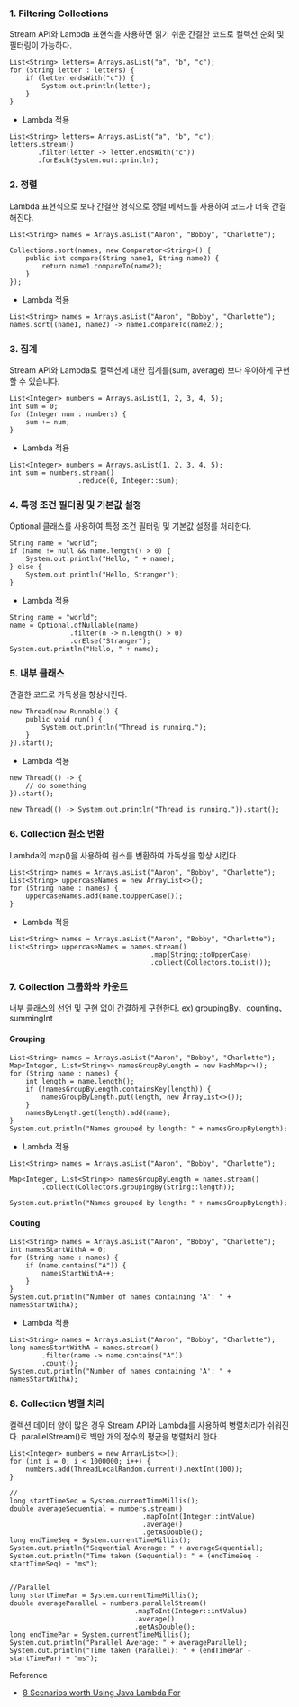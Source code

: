 ### 1. Filtering Collections
  
  Stream API와 Lambda 표현식을 사용하면 읽기 쉬운 간결한 코드로 컬렉션 순회 및 필터링이 가능하다.

```
List<String> letters= Arrays.asList("a", "b", "c");
for (String letter : letters) {
    if (letter.endsWith("c")) {
        System.out.println(letter);
    }
}
```

* Lambda 적용
```
List<String> letters= Arrays.asList("a", "b", "c");
letters.stream()
       .filter(letter -> letter.endsWith("c"))
       .forEach(System.out::println);
```

### 2. 정렬

Lambda 표현식으로 보다 간결한 형식으로 정렬 메서드를 사용하여 코드가 더욱 간결해진다.

```
List<String> names = Arrays.asList("Aaron", "Bobby", "Charlotte");

Collections.sort(names, new Comparator<String>() {
    public int compare(String name1, String name2) {
        return name1.compareTo(name2);
    }
});
```

* Lambda 적용
```
List<String> names = Arrays.asList("Aaron", "Bobby", "Charlotte");
names.sort((name1, name2) -> name1.compareTo(name2));
```

### 3. 집계

Stream API와 Lambda로 컬렉션에 대한 집계를(sum, average) 보다 우아하게 구현할 수 있습니다.

```
List<Integer> numbers = Arrays.asList(1, 2, 3, 4, 5);
int sum = 0;
for (Integer num : numbers) { 
    sum += num; 
}

```

* Lambda 적용
```
List<Integer> numbers = Arrays.asList(1, 2, 3, 4, 5);
int sum = numbers.stream()
                 .reduce(0, Integer::sum);
```

### 4. 특정 조건 필터링 및 기본값 설정

Optional 클래스를 사용하여 특정 조건 필터링 및 기본값 설정를 처리한다.

```
String name = "world";
if (name != null && name.length() > 0) {
    System.out.println("Hello, " + name);
} else {
    System.out.println("Hello, Stranger");
}
```

* Lambda 적용
```
String name = "world";
name = Optional.ofNullable(name)
               .filter(n -> n.length() > 0)
               .orElse("Stranger");
System.out.println("Hello, " + name);
```

### 5. 내부 클래스

간결한 코드로 가독성을 향상시킨다.

```
new Thread(new Runnable() {
    public void run() {
        System.out.println("Thread is running.");
    }
}).start();
```

* Lambda 적용
```
new Thread(() -> {
    // do something
}).start();

new Thread(() -> System.out.println("Thread is running.")).start();
```

### 6. Collection 원소 변환

Lambda의 map()을 사용하여 원소를 변환하여 가독성을 향상 시킨다.

```
List<String> names = Arrays.asList("Aaron", "Bobby", "Charlotte");
List<String> uppercaseNames = new ArrayList<>();
for (String name : names) {
    uppercaseNames.add(name.toUpperCase());
}
```

* Lambda 적용
```
List<String> names = Arrays.asList("Aaron", "Bobby", "Charlotte");
List<String> uppercaseNames = names.stream()
                                   .map(String::toUpperCase)
                                   .collect(Collectors.toList());
```

### 7. Collection 그룹화와 카운트

내부 클래스의 선언 및 구현 없이 간결하게 구현한다. ex) groupingBy、counting、summingInt

#### Grouping

```
List<String> names = Arrays.asList("Aaron", "Bobby", "Charlotte");
Map<Integer, List<String>> namesGroupByLength = new HashMap<>();
for (String name : names) {
    int length = name.length();
    if (!namesGroupByLength.containsKey(length)) {
        namesGroupByLength.put(length, new ArrayList<>());
    }
    namesByLength.get(length).add(name);
}
System.out.println("Names grouped by length: " + namesGroupByLength);
```

* Lambda 적용
```
List<String> names = Arrays.asList("Aaron", "Bobby", "Charlotte");

Map<Integer, List<String>> namesGroupByLength = names.stream()
        .collect(Collectors.groupingBy(String::length));

System.out.println("Names grouped by length: " + namesGroupByLength);
```

#### Couting

```
List<String> names = Arrays.asList("Aaron", "Bobby", "Charlotte");
int namesStartWithA = 0;
for (String name : names) {
    if (name.contains("A")) {
        namesStartWithA++;
    }
}
System.out.println("Number of names containing 'A': " + namesStartWithA);
```

* Lambda 적용
```
List<String> names = Arrays.asList("Aaron", "Bobby", "Charlotte");
long namesStartWithA = names.stream()
        .filter(name -> name.contains("A"))
        .count();
System.out.println("Number of names containing 'A': " + namesStartWithA);
```

### 8. Collection 병렬 처리

컬렉션 데이터 양이 많은 경우 Stream API와 Lambda를 사용하여 병렬처리가 쉬워진다. parallelStream()로 백만 개의 정수의 평균을 병렬처리 한다.

```
List<Integer> numbers = new ArrayList<>();
for (int i = 0; i < 1000000; i++) {
    numbers.add(ThreadLocalRandom.current().nextInt(100));
}

//
long startTimeSeq = System.currentTimeMillis();
double averageSequential = numbers.stream()
                                 .mapToInt(Integer::intValue)
                                 .average()
                                 .getAsDouble();
long endTimeSeq = System.currentTimeMillis();
System.out.println("Sequential Average: " + averageSequential);
System.out.println("Time taken (Sequential): " + (endTimeSeq - startTimeSeq) + "ms");


//Parallel
long startTimePar = System.currentTimeMillis();
double averageParallel = numbers.parallelStream()
                               .mapToInt(Integer::intValue)
                               .average()
                               .getAsDouble();
long endTimePar = System.currentTimeMillis();
System.out.println("Parallel Average: " + averageParallel);
System.out.println("Time taken (Parallel): " + (endTimePar - startTimePar) + "ms");
```

Reference
  * [8 Scenarios worth Using Java Lambda For](https://medium.com/@malvin.lok/8-scenarios-worth-using-java-lambda-for-3277bcacf28a)